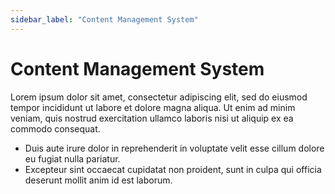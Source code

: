 ```yaml
---
sidebar_label: "Content Management System"
---
```


# Content Management System

Lorem ipsum dolor sit amet, consectetur adipiscing elit, sed do eiusmod tempor incididunt ut labore et dolore magna aliqua. Ut enim ad minim veniam, quis nostrud exercitation ullamco laboris nisi ut aliquip ex ea commodo consequat.

- Duis aute irure dolor in reprehenderit in voluptate velit esse cillum dolore eu fugiat nulla pariatur.
- Excepteur sint occaecat cupidatat non proident, sunt in culpa qui officia deserunt mollit anim id est laborum.
